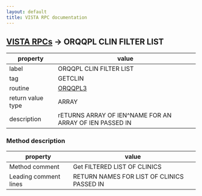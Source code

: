 ```yaml
---
layout: default
title: VISTA RPC documentation
---
```




## [VISTA RPCs](TableOfContent.md) &#8594; ORQQPL CLIN FILTER LIST 

 property | value 
--- | --- 
 label | ORQQPL CLIN FILTER LIST
 tag | GETCLIN
 routine | [ORQQPL3](http://code.osehra.org/dox/Routine_ORQQPL3_source.html)
 return value type | ARRAY
 description | rETURNS ARRAY OF IEN^NAME FOR AN ARRAY OF IEN PASSED IN


### Method description

 property | value 
--- | --- 
 Method comment | Get FILTERED LIST OF CLINICS
 Leading comment lines | RETURN NAMES FOR LIST OF CLINICS PASSED IN